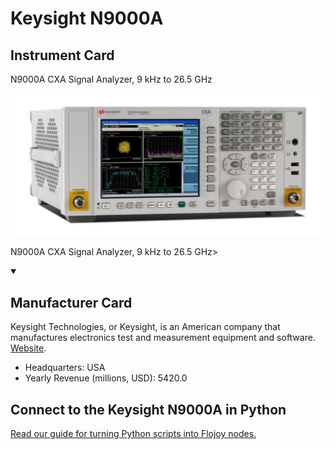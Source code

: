
# Keysight N9000A

## Instrument Card

<div className="flex">

<div>

N9000A CXA Signal Analyzer, 9 kHz to 26.5 GHz

</div>

![](./Keysight-N9000A.jpg)

</div>

N9000A CXA Signal Analyzer, 9 kHz to 26.5 GHz>

<details open>
<summary><h2>Manufacturer Card</h2></summary>

Keysight Technologies, or Keysight, is an American company that manufactures electronics test and measurement equipment and software. <a href="https://www.keysight.com/us/en/home.html">Website</a>.

<ul>
  <li>Headquarters: USA</li>
  <li>Yearly Revenue (millions, USD): 5420.0</li>
</ul>
</details>

## Connect to the Keysight N9000A in Python

[Read our guide for turning Python scripts into Flojoy nodes.](https://docs.flojoy.ai/custom-nodes/creating-custom-node/)


